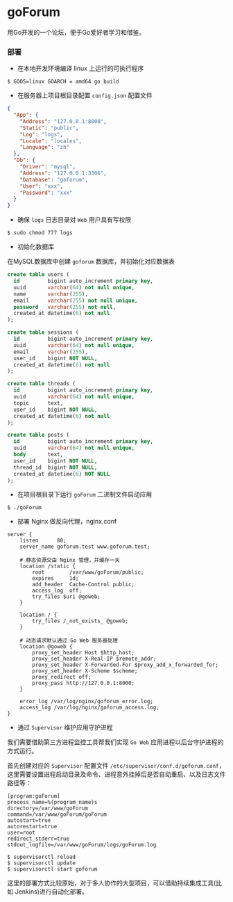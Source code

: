 # goForum
用Go开发的一个论坛，便于Go爱好者学习和借鉴。

### 部署

* 在本地开发环境编译 linux 上运行的可执行程序

```
$ GOOS=linux GOARCH = amd64 go build
```

* 在服务器上项目根目录配置 `config.json` 配置文件

```json
{
  "App": {
    "Address": "127.0.0.1:8000",
    "Static": "public",
    "Log": "logs",
    "Locale": "locales",
    "Language": "zh"
  },
  "Db": {
    "Driver": "mysql",
    "Address": "127.0.0.1:3306",
    "Database": "goforum",
    "User": "xxx",
    "Password": "xxx"
  }
}
```

* 确保 `logs` 日志目录对 `Web` 用户具有写权限

```
$ sudo chmod 777 logs
```

* 初始化数据库

在MySQL数据库中创建 `goforum` 数据库，并初始化对应数据表

```sql
create table users (
  id         bigint auto_increment primary key,
  uuid       varchar(64) not null unique,
  name       varchar(255),
  email      varchar(255) not null unique,
  password   varchar(255) not null,
  created_at datetime(6) not null
);

create table sessions (
  id         bigint auto_increment primary key,
  uuid       varchar(64) not null unique,
  email      varchar(255),
  user_id    bigint NOT NULL,
  created_at datetime(6) not null
);

create table threads (
  id         bigint auto_increment primary key,
  uuid       varchar(64) not null unique,
  topic      text,
  user_id    bigint NOT NULL,
  created_at datetime(6) not null
);

create table posts (
  id         bigint auto_increment primary key,
  uuid       varchar(64) not null unique,
  body       text,
  user_id    bigint NOT NULL,
  thread_id  bigint NOT NULL,
  created_at datetime(6) NOT NULL
);
```

* 在项目根目录下运行 `goForum` 二进制文件启动应用

```
$ ./goForum
```

* 部署 Nginx 做反向代理，nginx.conf

```
server {
    listen      80; 
    server_name goforum.test www.goforum.test;
    
    # 静态资源交由 Nginx 管理，并缓存一天
    location /static {
        root        /var/www/goForum/public;
        expires     1d;
        add_header  Cache-Control public;
        access_log  off;
        try_files $uri @goweb;
    }
    
    location / {
        try_files /_not_exists_ @goweb;
    }
    
    # 动态请求默认通过 Go Web 服务器处理
    location @goweb {
        proxy_set_header Host $http_host;
        proxy_set_header X-Real-IP $remote_addr;
        proxy_set_header X-Forwarded-For $proxy_add_x_forwarded_for;
        proxy_set_header X-Scheme $scheme;
        proxy_redirect off;
        proxy_pass http://127.0.0.1:8000;
    }
    
    error_log /var/log/nginx/goforum_error.log;
    access_log /var/log/nginx/goforum_access.log;
}
```

* 通过 `Supervisor` 维护应用守护进程

我们需要借助第三方进程监控工具帮我们实现 `Go Web` 应用进程以后台守护进程的方式运行。

首先创建对应的 `Supervisor` 配置文件 `/etc/supervisor/conf.d/goforum.conf`，这里需要设置进程启动目录及命令、进程意外挂掉后是否自动重启、以及日志文件路径等：

```
[program:goForum]
process_name=%(program_name)s
directory=/var/www/goForum
command=/var/www/goForum/goForum
autostart=true
autorestart=true
user=root
redirect_stderr=true
stdout_logfile=/var/www/goForum/logs/goForum.log
```

```
$ supervisorctl reload
$ supervisorctl update
$ supervisorctl start goforum
```

这里的部署方式比较原始，对于多人协作的大型项目，可以借助持续集成工具(比如 Jenkins)进行自动化部署。